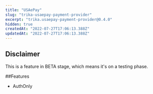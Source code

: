 ```yaml
---
title: "USAePay"
slug: "trika-usaepay-payment-provider"
excerpt: "trika.usaepay-payment-provider@0.4.0"
hidden: true
createdAt: "2022-07-27T17:06:13.388Z"
updatedAt: "2022-07-27T17:06:13.388Z"
---
```

## Disclaimer

This is a feature in BETA stage, which means it's on a testing phase.

##Features
 - AuthOnly